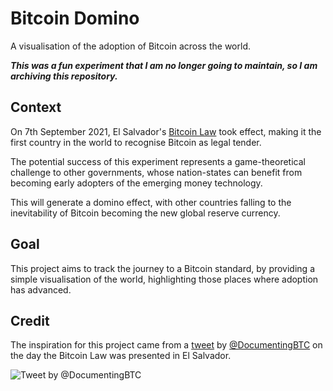 # Bitcoin Domino

A visualisation of the adoption of Bitcoin across the world.

**_This was a fun experiment that I am no longer going to maintain, so I am archiving this repository._**

## Context

On 7th September 2021, El Salvador's [Bitcoin Law](https://en.wikipedia.org/wiki/Bitcoin_Law) took effect, making it the first country in the world to recognise Bitcoin as legal tender.

The potential success of this experiment represents a game-theoretical challenge to other governments, whose nation-states can benefit from becoming early adopters of the emerging money technology.

This will generate a domino effect, with other countries falling to the inevitability of Bitcoin becoming the new global reserve currency.

## Goal

This project aims to track the journey to a Bitcoin standard, by providing a simple visualisation of the world, highlighting those places where adoption has advanced.

## Credit

The inspiration for this project came from a [tweet](https://twitter.com/DocumentingBTC/status/1401982305846104064?s=20) by [@DocumentingBTC](https://twitter.com/DocumentingBTC) on the day the Bitcoin Law was presented in El Salvador.

![Tweet by @DocumentingBTC](tweet.png)
